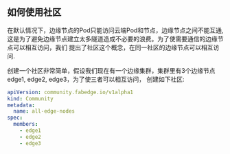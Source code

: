 ## 如何使用社区

在默认情况下，边缘节点的Pod只能访问云端Pod和节点，边缘节点之间不能互通, 这是为了避免边缘节点建立太多隧道造成不必要的浪费。为了使需要通信的边缘节点可以相互访问，我们
提出了社区这个概念，在同一社区的边缘节点可以相互访问. 

创建一个社区非常简单，假设我们现在有一个边缘集群，集群里有3个边缘节点edge1, edge2, edge3，为了使三者可以相互访问，
创建如下社区:

```yaml
apiVersion: community.fabedge.io/v1alpha1
kind: Community
metadata:
  name: all-edge-nodes
spec:
  members:
    - edge1
    - edge2
    - edge3
```